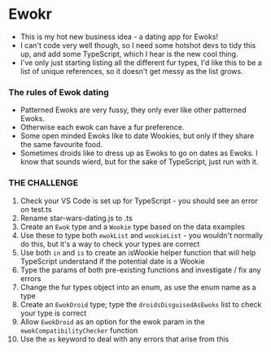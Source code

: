 # Ewokr

- This is my hot new business idea - a dating app for Ewoks!
- I can't code very well though, so I need some hotshot devs to tidy this up, and add some TypeScript, which I hear is the new cool thing.
- I've only just starting listing all the different fur types, I'd like this to be a list of unique references, so it doesn't get messy as the list grows.

### The rules of Ewok dating
- Patterned Ewoks are very fussy, they only ever like other patterned Ewoks.
- Otherwise each ewok can have a fur preference.
- Some open minded Ewoks like to date Wookies, but only if they share the same favourite food.
- Sometimes droids like to dress up as Ewoks to go on dates as Ewoks. I know that sounds wierd, but for the sake of TypeScript, just run with it.

### THE CHALLENGE
1) Check your VS Code is set up for TypeScript - you should see an error on test.ts
2) Rename star-wars-dating.js to .ts
3) Create an `Ewok` type and a `Wookie` type based on the data examples
4) Use these to type both `ewokList` and `wookieList` - you wouldn't normally do this, but it's a way to check your types are correct
5) Use both `in` and `is` to create an isWookie helper function that will help TypeScript understand if the potential date is a Wookie
6) Type the params of both pre-existing functions and investigate / fix any errors
7) Change the fur types object into an enum, as use the enum name as a type
8) Create an `EwokDroid` type; type the `droidsDisguisedAsEwoks` list to check your type is correct
9) Allow `EwokDroid` as an option for the ewok param in the `ewokCompatibilityChecker` function
10) Use the `as` keyword to deal with any errors that arise from this

